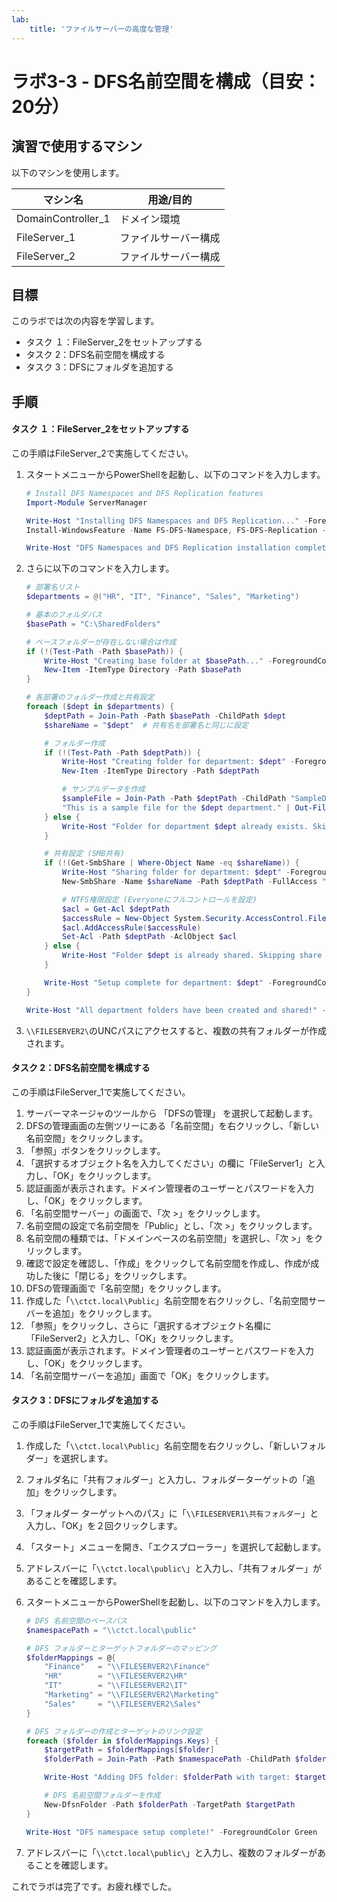 ```yaml
---
lab:
    title: 'ファイルサーバーの高度な管理'
---
```


# ラボ3-3  - DFS名前空間を構成（目安：20分）

## 演習で使用するマシン

以下のマシンを使用します。

| マシン名           | 用途/目的            |
| ------------------ | -------------------- |
| DomainController_1 | ドメイン環境         |
| FileServer_1       | ファイルサーバー構成 |
| FileServer_2       | ファイルサーバー構成 |



## 目標

このラボでは次の内容を学習します。

- タスク １：FileServer_2をセットアップする
- タスク 2：DFS名前空間を構成する
- タスク 3：DFSにフォルダを追加する



## 手順

#### タスク １：FileServer_2をセットアップする

この手順はFileServer_2で実施してください。

1. スタートメニューからPowerShellを起動し、以下のコマンドを入力します。

   ```powershell
   # Install DFS Namespaces and DFS Replication features
   Import-Module ServerManager
   
   Write-Host "Installing DFS Namespaces and DFS Replication..." -ForegroundColor Green
   Install-WindowsFeature -Name FS-DFS-Namespace, FS-DFS-Replication -IncludeManagementTools
   
   Write-Host "DFS Namespaces and DFS Replication installation complete!" -ForegroundColor Green
   ```

   

2. さらに以下のコマンドを入力します。

   ```powershell
   # 部署名リスト
   $departments = @("HR", "IT", "Finance", "Sales", "Marketing")
   
   # 基本のフォルダパス
   $basePath = "C:\SharedFolders"
   
   # ベースフォルダーが存在しない場合は作成
   if (!(Test-Path -Path $basePath)) {
       Write-Host "Creating base folder at $basePath..." -ForegroundColor Green
       New-Item -ItemType Directory -Path $basePath
   }
   
   # 各部署のフォルダー作成と共有設定
   foreach ($dept in $departments) {
       $deptPath = Join-Path -Path $basePath -ChildPath $dept
       $shareName = "$dept"  # 共有名を部署名と同じに設定
   
       # フォルダー作成
       if (!(Test-Path -Path $deptPath)) {
           Write-Host "Creating folder for department: $dept" -ForegroundColor Green
           New-Item -ItemType Directory -Path $deptPath
   
           # サンプルデータを作成
           $sampleFile = Join-Path -Path $deptPath -ChildPath "SampleData_$dept.txt"
           "This is a sample file for the $dept department." | Out-File -FilePath $sampleFile
       } else {
           Write-Host "Folder for department $dept already exists. Skipping creation..." -ForegroundColor Yellow
       }
   
       # 共有設定 (SMB共有)
       if (!(Get-SmbShare | Where-Object Name -eq $shareName)) {
           Write-Host "Sharing folder for department: $dept" -ForegroundColor Green
           New-SmbShare -Name $shareName -Path $deptPath -FullAccess "Everyone"
   
           # NTFS権限設定 (Everyoneにフルコントロールを設定)
           $acl = Get-Acl $deptPath
           $accessRule = New-Object System.Security.AccessControl.FileSystemAccessRule("Everyone", "FullControl", "ContainerInherit,ObjectInherit", "None", "Allow")
           $acl.AddAccessRule($accessRule)
           Set-Acl -Path $deptPath -AclObject $acl
       } else {
           Write-Host "Folder $dept is already shared. Skipping share creation..." -ForegroundColor Yellow
       }
   
       Write-Host "Setup complete for department: $dept" -ForegroundColor Green
   }
   
   Write-Host "All department folders have been created and shared!" -ForegroundColor Green
   ```

   

3. `\\FILESERVER2\`のUNCパスにアクセスすると、複数の共有フォルダーが作成されます。

   

   

#### タスク 2：DFS名前空間を構成する

この手順はFileServer_1で実施してください。

1. サーバーマネージャのツールから 「DFSの管理」 を選択して起動します。
2. DFSの管理画面の左側ツリーにある「名前空間」を右クリックし、「新しい名前空間」をクリックします。
3. 「参照」ボタンをクリックします。
4. 「選択するオブジェクト名を入力してください」の欄に「FileServer1」と入力し、「OK」をクリックします。
5. 認証画面が表示されます。ドメイン管理者のユーザーとパスワードを入力し、「OK」をクリックします。
6. 「名前空間サーバー」の画面で、「次 >」をクリックします。
7. 名前空間の設定で名前空間を「Public」とし、「次 >」をクリックします。
8. 名前空間の種類では、「ドメインベースの名前空間」を選択し、「次 >」をクリックします。
9. 確認で設定を確認し、「作成」をクリックして名前空間を作成し、作成が成功した後に「閉じる」をクリックします。
10. DFSの管理画面で「名前空間」をクリックします。
11. 作成した「`\\ctct.local\Public`」名前空間を右クリックし、「名前空間サーバーを追加」をクリックします。
12. 「参照」をクリックし、さらに「選択するオブジェクト名欄に「FileServer2」と入力し、「OK」をクリックします。
13. 認証画面が表示されます。ドメイン管理者のユーザーとパスワードを入力し、「OK」をクリックします。
14. 「名前空間サーバーを追加」画面で「OK」をクリックします。



#### タスク 3：DFSにフォルダを追加する

この手順はFileServer_1で実施してください。

1. 作成した「`\\ctct.local\Public`」名前空間を右クリックし、「新しいフォルダー」を選択します。

2. フォルダ名に「共有フォルダー」と入力し、フォルダーターゲットの「追加」をクリックします。

3. 「フォルダー ターゲットへのパス」に「`\\FILESERVER1\共有フォルダー`」と入力し、「OK」を２回クリックします。

4. 「スタート」メニューを開き、「エクスプローラー」を選択して起動します。

5. アドレスバーに「`\\ctct.local\public\`」と入力し、「共有フォルダー」があることを確認します。

6. スタートメニューからPowerShellを起動し、以下のコマンドを入力します。

   ```powershell
   # DFS 名前空間のベースパス
   $namespacePath = "\\ctct.local\public"
   
   # DFS フォルダーとターゲットフォルダーのマッピング
   $folderMappings = @{
       "Finance"   = "\\FILESERVER2\Finance"
       "HR"        = "\\FILESERVER2\HR"
       "IT"        = "\\FILESERVER2\IT"
       "Marketing" = "\\FILESERVER2\Marketing"
       "Sales"     = "\\FILESERVER2\Sales"
   }
   
   # DFS フォルダーの作成とターゲットのリンク設定
   foreach ($folder in $folderMappings.Keys) {
       $targetPath = $folderMappings[$folder]
       $folderPath = Join-Path -Path $namespacePath -ChildPath $folder
   
       Write-Host "Adding DFS folder: $folderPath with target: $targetPath" -ForegroundColor Green
   
       # DFS 名前空間フォルダーを作成
       New-DfsnFolder -Path $folderPath -TargetPath $targetPath
   }
   
   Write-Host "DFS namespace setup complete!" -ForegroundColor Green
   ```

7. アドレスバーに「`\\ctct.local\public\`」と入力し、複数のフォルダーがあることを確認します。



これでラボは完了です。お疲れ様でした。
